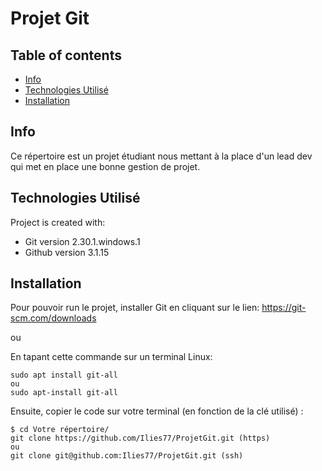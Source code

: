 # Projet Git

## Table of contents
* [Info](#info)
* [Technologies Utilisé](#technologies-utilisé)
* [Installation](#installation)

## Info
Ce répertoire est un projet étudiant nous mettant à la place d'un lead dev qui met en place une bonne gestion de projet.
	
## Technologies Utilisé
Project is created with:
* Git version 2.30.1.windows.1
* Github version 3.1.15
	
## Installation

Pour pouvoir run le projet, installer Git en cliquant sur le lien: 
https://git-scm.com/downloads

ou 

En tapant cette commande sur un terminal Linux: 

```
sudo apt install git-all
ou 
sudo apt-install git-all
```

Ensuite, copier le code sur votre terminal (en fonction de la clé utilisé) :    

```
$ cd Votre répertoire/
git clone https://github.com/Ilies77/ProjetGit.git (https)
ou
git clone git@github.com:Ilies77/ProjetGit.git (ssh)
```

